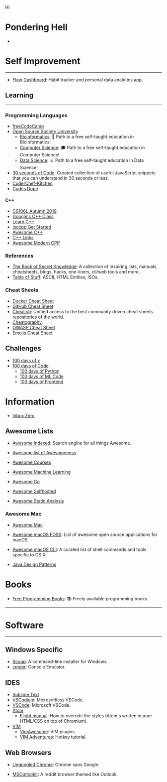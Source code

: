 Hi

# Pondering Hell
- [](https://code-projects.org)

# Self Improvement
---
- [Flow Dashboard](https://github.com/onejgordon/flow-dashboard): Habit tracker and personal data analytics app.

## Learning
---

### Programming Languages
- [freeCodeCamp](https://github.com/freeCodeCamp/freeCodeCamp)
- [Open Source Society University](https://github.com/ossu)
    + [Bioinformatics](https://github.com/ossu/bioinformatics):  🔬 Path to a free self-taught education in Bioinformatics! 
    + [Computer Science](https://github.com/ossu/computer-science): 🎓 Path to a free self-taught education in Computer Science! 
    + [Data Science](https://github.com/ossu/data-science): 📊 Path to a free self-taught education in Data Science! 
- [30 seconds of Code](https://github.com/30-seconds/30-seconds-of-code): Curated collection of useful JavaScript snippets that you can understand in 30 seconds or less.
- [CoderChef-Kitchen](https://github.com/DivyaGodayal/CoderChef-Kitchen)
- [Codes Dope](https://www.codesdope.com/)

#### C++
- [CS106L Autumn 2019](http://web.stanford.edu/class/cs106l/index.html)
- [Google's C++ Class](https://developers.google.com/edu/c++/)
- [Learn C++](https://www.learncpp.com/)
- [Isocpp Get Started](https://isocpp.org/get-started)
- [Awesome C++](https://github.com/fffaraz/awesome-cpp)
- [C++ Links](https://github.com/MattPD/cpplinks)
- [Awesome Modern CPP](https://github.com/rigtorp/awesome-modern-cpp)

### References
- [The Book of Secret Knowledge](https://github.com/trimstray/the-book-of-secret-knowledge): A collection of inspiring lists, manuals, cheatsheets, blogs, hacks, one-liners, cli/web tools and more.
- [Table of Stuff](https://tablesofstuff.com/): ASCII, HTML Entities, ISOs.

### Cheat Sheets
- [Docker Cheat Sheet](https://github.com/wsargent/docker-cheat-sheet)
- [GitHub Cheat Sheet](https://github.com/tiimgreen/github-cheat-sheet)
- [Cheat.sh](https://github.com/chubin/cheat.sh): Unified access to the best community driven cheat sheets repositories of the world.
- [Cheatography](https://www.cheatography.com/)
- [OWASP Cheat Sheet](https://github.com/OWASP/CheatSheetSeries)
- [Emojis Cheat Sheet](https://github.com/WebpageFX/emoji-cheat-sheet.com)



## Challenges
- [100 days of x](https://www.100daysofx.com/)
- [100 days of Code](https://github.com/kallaway/100-days-of-code)
    + [100 days of Python](https://github.com/talkpython/100daysofcode-with-python-course)
    + [100 days of ML Code](https://github.com/Avik-Jain/100-Days-Of-ML-Code)
    + [100 days of Frontend](https://github.com/nas5w/100-days-of-code-frontend)


# Information
- [Inbox Zero](https://flow-e.com/inbox-zero/)

## Awesome Lists
- [Awesome Indexed](https://awesome-indexed.mathew-davies.co.uk/): Search engine for all things Awesome.
- [Awesome list of Awesomeness](https://github.com/bayandin/awesome-awesomeness)
- [Awesome Courses](https://github.com/prakhar1989/awesome-courses)

- [Awesome Machine Learning](https://github.com/jphall663/awesome-machine-learning-interpretability)
- [Awesome Go](https://github.com/avelino/awesome-go)
- [Awesome Selfhosted](https://github.com/Kickball/)
- [Awesome Static Analysis](https://github.com/mre/awesome-static-analysis)



### Awesome Mac
- [Awesome Mac](https://github.com/jaywcjlove/awesome-mac)
- [Awesome macOS FOSS](https://github.com/serhii-londar/open-source-mac-os-apps): List of awesome open source applications for macOS.
- [Awesome macOS CLI](https://github.com/herrbischoff/awesome-macos-command-line): A curated list of shell commands and tools specific to OS X.


- [Java Design Patterns](https://github.com/iluwatar/java-design-patterns)

# Books
- [Free Programming Books](https://github.com/EbookFoundation/free-programming-books): 📚 Freely available programming books.

---
# Software
---
## Windows Specific
- [Scoop](https://scoop.sh/): A command-line installer for Windows.
- [cmder](https://cmder.net/): Console Emulator.

## IDES
- [Sublime Text](https://www.sublimetext.com/)
- [VSCodium](https://github.com/VSCodium/vscodium): Microsoftless VSCode.
- [VSCode](https://code.visualstudio.com/): Microsoft VSCode.
- [Atom](https://atom.io/)
    + [Flight manual](https://flight-manual.atom.io/using-atom/sections/basic-customization/): How to override the styles (Atom's written in pure HTML/CSS on top of Chromium).
- [VIM](https://www.vim.org/)
    + [VimAwesome](https://vimawesome.com/): VIM plugins.
    + [VIM Adventures](https://vim-adventures.com/): Hotkey tutorial.

## Web Browsers
- [Ungoogled Chrome](https://github.com/Eloston/ungoogled-chromium): Chrome sans Google.

- [MSOutlookit](https://pcottle.github.io/MSOutlookit/): A reddit browser themed like Outlook.
